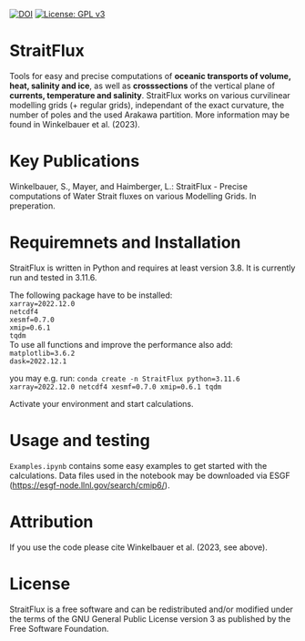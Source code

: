 [![DOI](https://zenodo.org/badge/710838372.svg)](https://zenodo.org/doi/10.5281/zenodo.10053554)
[![License: GPL v3](https://img.shields.io/badge/License-GPLv3-blue.svg)](https://www.gnu.org/licenses/gpl-3.0)

# StraitFlux

Tools for easy and precise computations of **oceanic transports of volume, heat, salinity and ice**, as well as **crosssections** of the vertical plane of **currents, temperature and salinity**. StraitFlux works on various curvilinear modelling grids (+ regular grids), independant of the exact curvature, the number of poles and the used Arakawa partition. More information may be found in Winkelbauer et al. (2023).

# Key Publications
Winkelbauer, S., Mayer, and Haimberger, L.: StraitFlux - Precise computations of Water Strait fluxes on various Modelling Grids. In preperation.

# Requiremnets and Installation
StraitFlux is written in Python and requires at least version 3.8. It is currently run and tested in 3.11.6.

The following package have to be installed:<br>
`xarray=2022.12.0`<br>
`netcdf4`<br>
`xesmf=0.7.0`<br>
`xmip=0.6.1`<br>
`tqdm`<br>
To use all functions and improve the performance also add:<br>
`matplotlib=3.6.2`<br>
`dask=2022.12.1`<br>

you may e.g. run: `conda create -n StraitFlux python=3.11.6 xarray=2022.12.0 netcdf4 xesmf=0.7.0 xmip=0.6.1 tqdm` <br>

Activate your environment and start calculations.

# Usage and testing
`Examples.ipynb` contains some easy examples to get started with the calculations. Data files used in the notebook may be downloaded via ESGF (https://esgf-node.llnl.gov/search/cmip6/).


# Attribution
If you use the code please cite Winkelbauer et al. (2023, see above).

# License
StraitFlux is a free software and can be redistributed and/or modified under the terms of the GNU General Public License version 3 as published by the Free Software Foundation.
